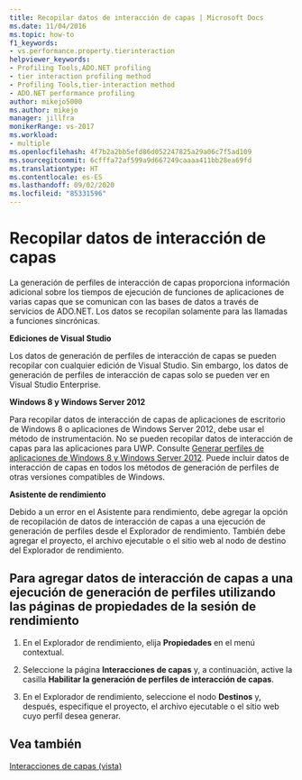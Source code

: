 ```yaml
---
title: Recopilar datos de interacción de capas | Microsoft Docs
ms.date: 11/04/2016
ms.topic: how-to
f1_keywords:
- vs.performance.property.tierinteraction
helpviewer_keywords:
- Profiling Tools,ADO.NET profiling
- tier interaction profiling method
- Profiling Tools,tier-interaction method
- ADO.NET performance profiling
author: mikejo5000
ms.author: mikejo
manager: jillfra
monikerRange: vs-2017
ms.workload:
- multiple
ms.openlocfilehash: 4f7b2a2bb5efd86d052247825a29a06c7f5ad109
ms.sourcegitcommit: 6cfffa72af599a9d667249caaaa411bb28ea69fd
ms.translationtype: HT
ms.contentlocale: es-ES
ms.lasthandoff: 09/02/2020
ms.locfileid: "85331596"
---
```

# <a name="collect-tier-interaction-data"></a>Recopilar datos de interacción de capas

La generación de perfiles de interacción de capas proporciona información adicional sobre los tiempos de ejecución de funciones de aplicaciones de varias capas que se comunican con las bases de datos a través de servicios de ADO.NET. Los datos se recopilan solamente para las llamadas a funciones sincrónicas.

**Ediciones de Visual Studio**

Los datos de generación de perfiles de interacción de capas se pueden recopilar con cualquier edición de Visual Studio. Sin embargo, los datos de generación de perfiles de interacción de capas solo se pueden ver en Visual Studio Enterprise.

**Windows 8 y Windows Server 2012**

Para recopilar datos de interacción de capas de aplicaciones de escritorio de Windows 8 o aplicaciones de Windows Server 2012, debe usar el método de instrumentación. No se pueden recopilar datos de interacción de capas para las aplicaciones para UWP. Consulte [Generar perfiles de aplicaciones de Windows 8 y Windows Server 2012](../profiling/performance-tools-on-windows-8-and-windows-server-2012-applications.md). Puede incluir datos de interacción de capas en todos los métodos de generación de perfiles de otras versiones compatibles de Windows.

**Asistente de rendimiento**

Debido a un error en el Asistente para rendimiento, debe agregar la opción de recopilación de datos de interacción de capas a una ejecución de generación de perfiles desde el Explorador de rendimiento. También debe agregar el proyecto, el archivo ejecutable o el sitio web al nodo de destino del Explorador de rendimiento.

## <a name="to-add-tier-interaction-data-to-a-profiling-run-by-using-the-performance-session-property-pages"></a>Para agregar datos de interacción de capas a una ejecución de generación de perfiles utilizando las páginas de propiedades de la sesión de rendimiento

1. En el Explorador de rendimiento, elija **Propiedades** en el menú contextual.

2. Seleccione la página **Interacciones de capas** y, a continuación, active la casilla **Habilitar la generación de perfiles de interacción de capas**.

3. En el Explorador de rendimiento, seleccione el nodo **Destinos** y, después, especifique el proyecto, el archivo ejecutable o el sitio web cuyo perfil desea generar.

## <a name="see-also"></a>Vea también

[Interacciones de capas (vista)](../profiling/tier-interactions-view.md)
